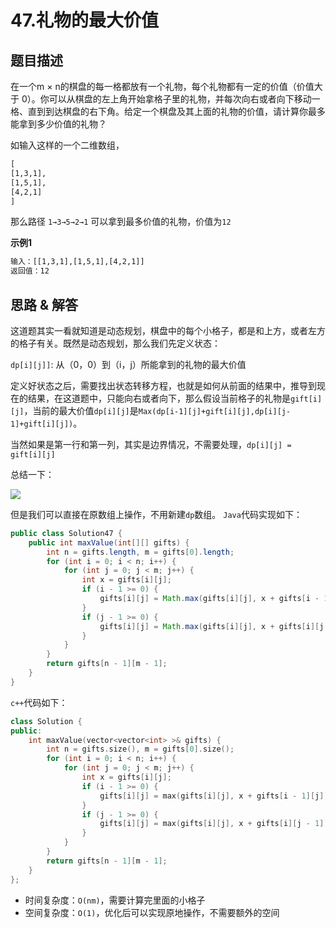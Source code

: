 

# 47.礼物的最大价值

## 题目描述

在一个m × n的棋盘的每一格都放有一个礼物，每个礼物都有一定的价值（价值大于 0）。你可以从棋盘的左上角开始拿格子里的礼物，并每次向右或者向下移动一格、直到到达棋盘的右下角。给定一个棋盘及其上面的礼物的价值，请计算你最多能拿到多少价值的礼物？

如输入这样的一个二维数组，
```txt
[
[1,3,1],
[1,5,1],
[4,2,1]
]
```

那么路径 `1→3→5→2→1` 可以拿到最多价值的礼物，价值为`12`



**示例1**

```txt
输入：[[1,3,1],[1,5,1],[4,2,1]]
返回值：12

```

## 思路 & 解答

这道题其实一看就知道是动态规划，棋盘中的每个小格子，都是和上方，或者左方的格子有关。既然是动态规划，那么我们先定义状态：

`dp[i][j]]`: 从（0，0）到（i，j）所能拿到的礼物的最大价值



定义好状态之后，需要找出状态转移方程，也就是如何从前面的结果中，推导到现在的结果，在这道题中，只能向右或者向下，那么假设当前格子的礼物是`gift[i][j]`，当前的最大价值`dp[i][j]`是`Max(dp[i-1][j]+gift[i][j],dp[i][j-1]+gift[i][j])`。

当然如果是第一行和第一列，其实是边界情况，不需要处理，`dp[i][j] = gift[i][j]`

总结一下：

![](https://markdownpicture.oss-cn-qingdao.aliyuncs.com/blog/20220102225646.png)

但是我们可以直接在原数组上操作，不用新建`dp`数组。
`Java`代码实现如下：



```Java
public class Solution47 {
    public int maxValue(int[][] gifts) {
        int n = gifts.length, m = gifts[0].length;
        for (int i = 0; i < n; i++) {
            for (int j = 0; j < m; j++) {
                int x = gifts[i][j];
                if (i - 1 >= 0) {
                    gifts[i][j] = Math.max(gifts[i][j], x + gifts[i - 1][j]);
                }
                if (j - 1 >= 0) {
                    gifts[i][j] = Math.max(gifts[i][j], x + gifts[i][j - 1]);
                }
            }
        }
        return gifts[n - 1][m - 1];
    }
}
```

`c++`代码如下：

```c++
class Solution {
public:
    int maxValue(vector<vector<int> >& gifts) {
        int n = gifts.size(), m = gifts[0].size();
        for (int i = 0; i < n; i++) {
            for (int j = 0; j < m; j++) {
                int x = gifts[i][j];
                if (i - 1 >= 0) {
                    gifts[i][j] = max(gifts[i][j], x + gifts[i - 1][j]);
                }
                if (j - 1 >= 0) {
                    gifts[i][j] = max(gifts[i][j], x + gifts[i][j - 1]);
                }
            }
        }
        return gifts[n - 1][m - 1];
    }
};
```

- 时间复杂度：`O(nm)`，需要计算完里面的小格子
- 空间复杂度：`O(1)`，优化后可以实现原地操作，不需要额外的空间

